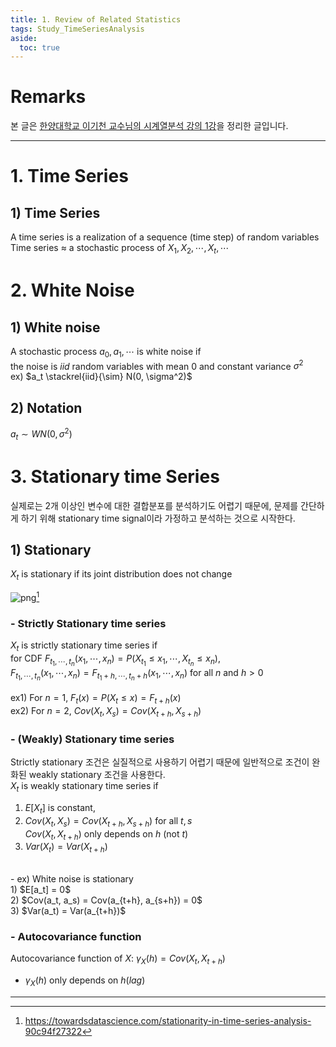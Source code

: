 ```yaml
---
title: 1. Review of Related Statistics
tags: Study_TimeSeriesAnalysis
aside:
  toc: true
---
```


# Remarks
본 글은 [한양대학교 이기천 교수님의 시계열분석 강의 1강](https://www.youtube.com/watch?v=hCl8zTYM4So&list=PLSN_PltQeOyjnE4AnJyQUlHXNwE_hVtKL&index=1)을 정리한 글입니다.

<!--more-->

---

# 1. Time Series
## 1) **Time Series**
A time series is a realization of a sequence (time step) of random variables <br>
Time series $\approx$ a stochastic process of $X_1, X_2, \cdots, X_t, \cdots$ <br>


# 2. White Noise
## 1) **White noise**
A stochastic process $a_0, a_1, \cdots$ is white noise if <br>
the noise is $iid$ random variables with mean $0$ and constant variance $\sigma^2$ <br>
ex) $a_t \stackrel{iid}{\sim} N(0, \sigma^2)$

## 2) **Notation**
$a_t \sim WN(0, \sigma^2)$


# 3. Stationary time Series
실제로는 2개 이상인 변수에 대한 결합분포를 분석하기도 어렵기 때문에, 문제를 간단하게 하기 위해 stationary time signal이라 가정하고 분석하는 것으로 시작한다. <br>

## 1) **Stationary**
$X_t$ is stationary if its joint distribution does not change

![png](https://miro.medium.com/max/1419/1*tkx0_wwQ2JT7pSlTeg4yzg.png)[^1]

### - Strictly Stationary time series
$X_t$ is strictly stationary time series if <br>
for CDF $F_{t_1, \cdots, t_n}(x_1, \cdots, x_n) = P(X_{t_1} \leq x_1, \cdots, X_{t_n} \leq x_n)$, <br>
$F_{t_1, \cdots, t_n}(x_1, \cdots, x_n) = F_{t_1+h, \cdots, t_n+h}(x_1, \cdots, x_n)$ for all $n$ and $h > 0$ <br>
<br>
ex1) For $n=1, \ F_t(x) = P(X_t \leq x) = F_{t+h}(x)$ <br>
ex2) For $n=2, \ Cov(X_t, X_s) = Cov(X_{t+h}, X_{s+h})$

### - (Weakly) Stationary time series
Strictly stationary 조건은 실질적으로 사용하기 어렵기 때문에 일반적으로 조건이 완화된 weakly stationary 조건을 사용한다. <br>
$X_t$ is weakly stationary time series if <br>
1) $E[X_t]$ is constant, <br>
2) $Cov(X_t, X_s) = Cov(X_{t+h}, X_{s+h})$ for all $t, s$ <br>
$Cov(X_t, X_{t+h})$ only depends on $h$ (not $t$) <br>
3) $Var(X_t) = Var(X_{t+h})$ <br>
<br>
- ex) White noise is stationary <br>
1) $E[a_t] = 0$ <br>
2) $Cov(a_t, a_s) = Cov(a_{t+h}, a_{s+h}) = 0$ <br>
3) $Var(a_t) = Var(a_{t+h})$

### - Autocovariance function
Autocovariance function of $X$: $\gamma_X(h) = Cov(X_t, X_{t+h})$ <br>
- $\gamma_X(h)$ only depends on $h$(*lag*)




---

[^1]: https://towardsdatascience.com/stationarity-in-time-series-analysis-90c94f27322

